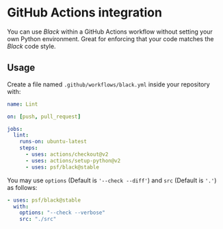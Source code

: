 # GitHub Actions integration

You can use _Black_ within a GitHub Actions workflow without setting your own Python
environment. Great for enforcing that your code matches the _Black_ code style.

## Usage

Create a file named `.github/workflows/black.yml` inside your repository with:

```yaml
name: Lint

on: [push, pull_request]

jobs:
  lint:
    runs-on: ubuntu-latest
    steps:
      - uses: actions/checkout@v2
      - uses: actions/setup-python@v2
      - uses: psf/black@stable
```

You may use `options` (Default is `'--check --diff'`) and `src` (Default is `'.'`) as
follows:

```yaml
- uses: psf/black@stable
  with:
    options: "--check --verbose"
    src: "./src"
```
